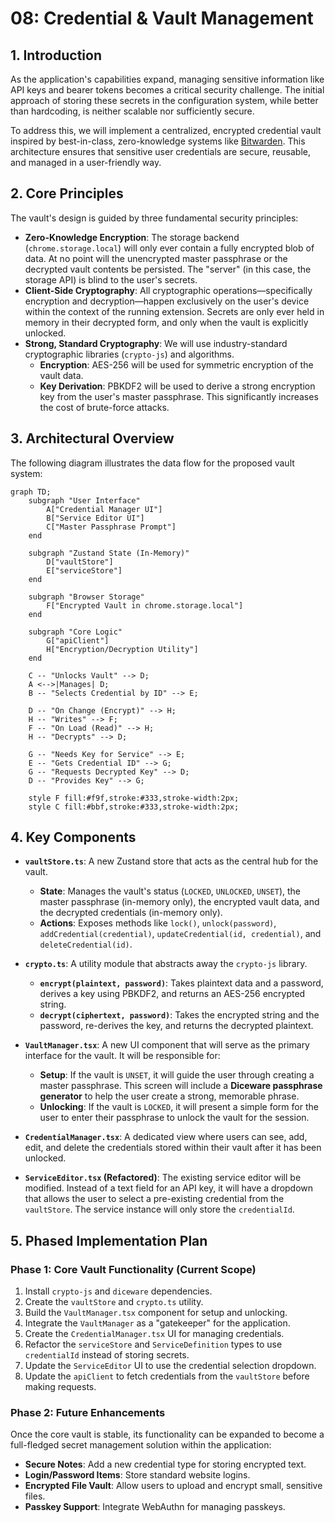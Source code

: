 # 08: Credential & Vault Management

## 1. Introduction

As the application's capabilities expand, managing sensitive information like API keys and bearer tokens becomes a critical security challenge. The initial approach of storing these secrets in the configuration system, while better than hardcoding, is neither scalable nor sufficiently secure.

To address this, we will implement a centralized, encrypted credential vault inspired by best-in-class, zero-knowledge systems like [Bitwarden](https://github.com/bitwarden). This architecture ensures that sensitive user credentials are secure, reusable, and managed in a user-friendly way.

## 2. Core Principles

The vault's design is guided by three fundamental security principles:

-   **Zero-Knowledge Encryption**: The storage backend (`chrome.storage.local`) will only ever contain a fully encrypted blob of data. At no point will the unencrypted master passphrase or the decrypted vault contents be persisted. The "server" (in this case, the storage API) is blind to the user's secrets.
-   **Client-Side Cryptography**: All cryptographic operations—specifically encryption and decryption—happen exclusively on the user's device within the context of the running extension. Secrets are only ever held in memory in their decrypted form, and only when the vault is explicitly unlocked.
-   **Strong, Standard Cryptography**: We will use industry-standard cryptographic libraries (`crypto-js`) and algorithms.
    -   **Encryption**: AES-256 will be used for symmetric encryption of the vault data.
    -   **Key Derivation**: PBKDF2 will be used to derive a strong encryption key from the user's master passphrase. This significantly increases the cost of brute-force attacks.

## 3. Architectural Overview

The following diagram illustrates the data flow for the proposed vault system:

```mermaid
graph TD;
    subgraph "User Interface"
        A["Credential Manager UI"]
        B["Service Editor UI"]
        C["Master Passphrase Prompt"]
    end

    subgraph "Zustand State (In-Memory)"
        D["vaultStore"]
        E["serviceStore"]
    end

    subgraph "Browser Storage"
        F["Encrypted Vault in chrome.storage.local"]
    end

    subgraph "Core Logic"
        G["apiClient"]
        H["Encryption/Decryption Utility"]
    end

    C -- "Unlocks Vault" --> D;
    A <-->|Manages| D;
    B -- "Selects Credential by ID" --> E;
    
    D -- "On Change (Encrypt)" --> H;
    H -- "Writes" --> F;
    F -- "On Load (Read)" --> H;
    H -- "Decrypts" --> D;

    G -- "Needs Key for Service" --> E;
    E -- "Gets Credential ID" --> G;
    G -- "Requests Decrypted Key" --> D;
    D -- "Provides Key" --> G;
    
    style F fill:#f9f,stroke:#333,stroke-width:2px;
    style C fill:#bbf,stroke:#333,stroke-width:2px;
```

## 4. Key Components

-   **`vaultStore.ts`**: A new Zustand store that acts as the central hub for the vault.
    -   **State**: Manages the vault's status (`LOCKED`, `UNLOCKED`, `UNSET`), the master passphrase (in-memory only), the encrypted vault data, and the decrypted credentials (in-memory only).
    -   **Actions**: Exposes methods like `lock()`, `unlock(password)`, `addCredential(credential)`, `updateCredential(id, credential)`, and `deleteCredential(id)`.

-   **`crypto.ts`**: A utility module that abstracts away the `crypto-js` library.
    -   **`encrypt(plaintext, password)`**: Takes plaintext data and a password, derives a key using PBKDF2, and returns an AES-256 encrypted string.
    -   **`decrypt(ciphertext, password)`**: Takes the encrypted string and the password, re-derives the key, and returns the decrypted plaintext.

-   **`VaultManager.tsx`**: A new UI component that will serve as the primary interface for the vault. It will be responsible for:
    -   **Setup**: If the vault is `UNSET`, it will guide the user through creating a master passphrase. This screen will include a **Diceware passphrase generator** to help the user create a strong, memorable phrase.
    -   **Unlocking**: If the vault is `LOCKED`, it will present a simple form for the user to enter their passphrase to unlock the vault for the session.

-   **`CredentialManager.tsx`**: A dedicated view where users can see, add, edit, and delete the credentials stored within their vault after it has been unlocked.

-   **`ServiceEditor.tsx` (Refactored)**: The existing service editor will be modified. Instead of a text field for an API key, it will have a dropdown that allows the user to select a pre-existing credential from the `vaultStore`. The service instance will only store the `credentialId`.

## 5. Phased Implementation Plan

### Phase 1: Core Vault Functionality (Current Scope)
1.  Install `crypto-js` and `diceware` dependencies.
2.  Create the `vaultStore` and `crypto.ts` utility.
3.  Build the `VaultManager.tsx` component for setup and unlocking.
4.  Integrate the `VaultManager` as a "gatekeeper" for the application.
5.  Create the `CredentialManager.tsx` UI for managing credentials.
6.  Refactor the `serviceStore` and `ServiceDefinition` types to use `credentialId` instead of storing secrets.
7.  Update the `ServiceEditor` UI to use the credential selection dropdown.
8.  Update the `apiClient` to fetch credentials from the `vaultStore` before making requests.

### Phase 2: Future Enhancements
Once the core vault is stable, its functionality can be expanded to become a full-fledged secret management solution within the application:
-   **Secure Notes**: Add a new credential type for storing encrypted text.
-   **Login/Password Items**: Store standard website logins.
-   **Encrypted File Vault**: Allow users to upload and encrypt small, sensitive files.
-   **Passkey Support**: Integrate WebAuthn for managing passkeys.
